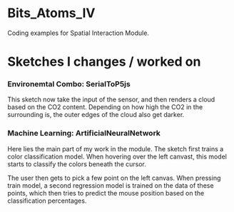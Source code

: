 # Bits_Atoms_IV
 Coding examples for Spatial Interaction Module. 

# Sketches I changes / worked on

### Environemtal Combo: SerialToP5js

This sketch now take the input of the sensor, and then renders a cloud based on the CO2 content. Depending on how high the CO2 in the surrounding is, the outer edges of the cloud also get darker.

### Machine Learning: ArtificialNeuralNetwork

Here lies the main part of my work in the module. The sketch first trains a color classification model. When hovering over the left canvast, this model starts to classify the colors beneath the cursor. 

The user then gets to pick a few point on the left canvas. When pressing train model, a second regression model is trained on the data of these points, which then tries to predict the mouse position based on the classification percentages.